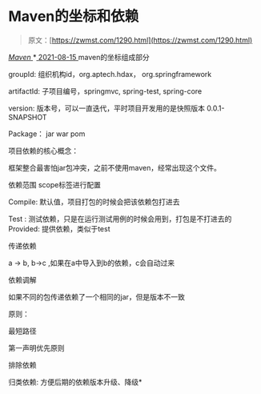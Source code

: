 <!--yml
category: 未分类
date: 0001-01-01 00:00:00
-->

# Maven的坐标和依赖

> 原文：[https://zwmst.com/1290.html](https://zwmst.com/1290.html)

   [ *Maven* ](https://zwmst.com/maven)*[ <time datetime="2021-08-15T10:57:55+08:00"> 2021-08-15 </time> ](https://zwmst.com/1290.html)  maven的坐标组成部分

groupId: 组织机构id，org.aptech.hdax， org.springframework

artifactId: ⼦项⽬编号，springmvc, spring-test, spring-core

version: 版本号，可以⼀直迭代，平时项⽬开发⽤的是快照版本 0.0.1-SNAPSHOT

Package： jar war pom

项⽬依赖的核⼼概念：

框架整合最害怕jar包冲突，之前不使⽤maven，经常出现这个⽂件。

依赖范围 scope标签进⾏配置

Compile: 默认值，项⽬打包的时候会把该依赖包打进去

Test : 测试依赖，只是在运⾏测试⽤例的时候会⽤到，打包是不打进去的 Provided: 提供依赖，类似于test

传递依赖

a -> b, b->c ,如果在a中导⼊到b的依赖，c会⾃动过来

依赖调解

如果不同的包传递依赖了⼀个相同的jar，但是版本不⼀致

原则：

最短路径

第⼀声明优先原则

排除依赖

归类依赖: ⽅便后期的依赖版本升级、降级*